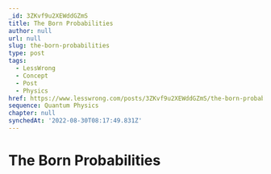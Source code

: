 ```yaml
---
_id: 3ZKvf9u2XEWddGZmS
title: The Born Probabilities
author: null
url: null
slug: the-born-probabilities
type: post
tags:
  - LessWrong
  - Concept
  - Post
  - Physics
href: https://www.lesswrong.com/posts/3ZKvf9u2XEWddGZmS/the-born-probabilities
sequence: Quantum Physics
chapter: null
synchedAt: '2022-08-30T08:17:49.831Z'
---
```


# The Born Probabilities
